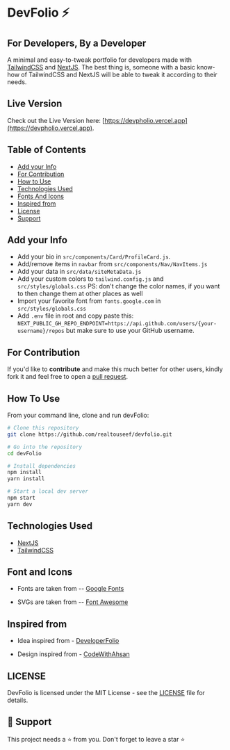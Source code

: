 # DevFolio ⚡️

## For Developers, By a Developer

A minimal and easy-to-tweak portfolio for developers made with [TailwindCSS](https://www.tailwindcss.com) and [NextJS](https://nextjs.org/). The best thing is, someone with a basic know-how of TailwindCSS and NextJS will be able to tweak it according to their needs.

## Live Version

Check out the Live Version here: [https://devpholio.vercel.app](https://devpholio.vercel.app).

## Table of Contents

- [Add your Info](#add-your-info)
- [For Contribution](#for-contribution)
- [How to Use](#how-to-use)
- [Technologies Used](#technologies-used)
- [Fonts And Icons](#font-and-icons)
- [Inspired from](#inspired-from)
- [License](#license)
- [Support](#-support)

## Add your Info

- Add your bio in `src/components/Card/ProfileCard.js`.
- Add/remove items in `navbar` from `src/components/Nav/NavItems.js`
- Add your data in `src/data/siteMetaData.js`
- Add your custom colors to `tailwind.config.js` and `src/styles/globals.css`
  PS: don't change the color names, if you want to then change them at other places as well
- Import your favorite font from `fonts.google.com` in `src/styles/globals.css`
- Add `.env` file in root and copy paste this: `NEXT_PUBLIC_GH_REPO_ENDPOINT=https://api.github.com/users/{your-username}/repos` but make sure to use your GitHub username.

## For Contribution

If you'd like to **contribute** and make this much better for other users, kindly fork it and feel free to open a [pull request](https://github.com/realtouseef/devfolio/pulls).

## How To Use

From your command line, clone and run devFolio:

```bash
# Clone this repository
git clone https://github.com/realtouseef/devfolio.git

# Go into the repository
cd devFolio

# Install dependencies
npm install
yarn install

# Start a local dev server
npm start
yarn dev
```

## Technologies Used

- [NextJS](https://nextjs.org/)
- [TailwindCSS](https://www.tailwindcss.com)

## Font and Icons

- Fonts are taken from -- [Google Fonts](https://fonts.google.com)

- SVGs are taken from -- [Font Awesome](https://fontawesome.com/)

## Inspired from

- Idea inspired from - [DeveloperFolio](https://github.com/saadpasta/developerFolio)

- Design inspired from - [CodeWithAhsan](https://github.com/AhsanAyaz/code-with-ahsan)

## LICENSE
DevFolio is licensed under the MIT License - see the [LICENSE](LICENSE.md) file for details.


## 🙏 Support

This project needs a ⭐️ from you. Don't forget to leave a star ⭐️
